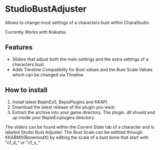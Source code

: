 # StudioBustAdjuster
Allows to change most settings of a characters bust within CharaStudio.

Currently Works with Koikatsu

## Features
- Sliders that adjust both the main settings and the extra settings of a characters bust
- Adds Timeline Compatiblity for Bust values and the Bust Scale Values which can be changed via Timeline

## How to install
1. Install latest BepInEx5, BepisPlugins and KKAPI.
2. Download the latest release of the plugin you want.
3. Extract the archive into your game directory. The plugin .dll should end up inside your BepInEx\plugins directory.

The sliders can be found within the Current State tab of a character and is labeled Studio Bust Adjuster.
The Bust Scale can be editited through KKABMX(BonemodX) by editing the scale of a bust bone that start with "cf_d_" or "cf_s_"
